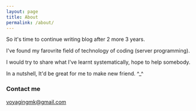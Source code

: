 ```yaml
---
layout: page
title: About
permalink: /about/
---
```


So it's time to continue writing blog after 2 more 3 years.

I've found my farovrite field of technology of coding (server programming).

I would try to share what I've learnt systematically, hope to help somebody.

In a nutshell, It'd be great for me to make new friend. ^_^


### Contact me

[voyagingmk@gmail.com](mailto:voyagingmk@gmail.com)